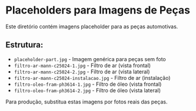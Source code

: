 # Placeholders para Imagens de Peças

Este diretório contém imagens placeholder para as peças automotivas.

## Estrutura:
- `placeholder-part.jpg` - Imagem genérica para peças sem foto
- `filtro-ar-mann-c25024-1.jpg` - Filtro de ar (vista frontal)
- `filtro-ar-mann-c25024-2.jpg` - Filtro de ar (vista lateral)
- `filtro-ar-mann-c25024-instalacao.jpg` - Filtro de ar (instalação)
- `filtro-oleo-fram-ph3614-1.jpg` - Filtro de óleo (vista frontal)
- `filtro-oleo-fram-ph3614-2.jpg` - Filtro de óleo (vista lateral)

Para produção, substitua estas imagens por fotos reais das peças.